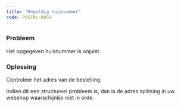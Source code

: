 ```yaml
---
title: "Ongeldig huisnummer"
code: POSTNL-0059
---
```

### Probleem

Het opgegeven huisnummer is onjuist.

### Oplossing

Controleer het adres van de bestelling.

Indien dit een structureel probleem is, dan is de adres splitsing in uw webshop waarschijnlijk niet in orde.
